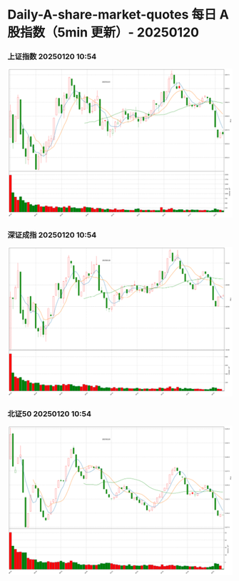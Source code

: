 
# Daily-A-share-market-quotes 每日 A 股指数（5min 更新）- 20250120

### 上证指数 20250120 10:54
![](./fig/2025/1/20250120-sh000001.png)

### 深证成指 20250120 10:54
![](./fig/2025/1/20250120-sz399001.png)

### 北证50 20250120 10:54
![](./fig/2025/1/20250120-bj899050.png)

